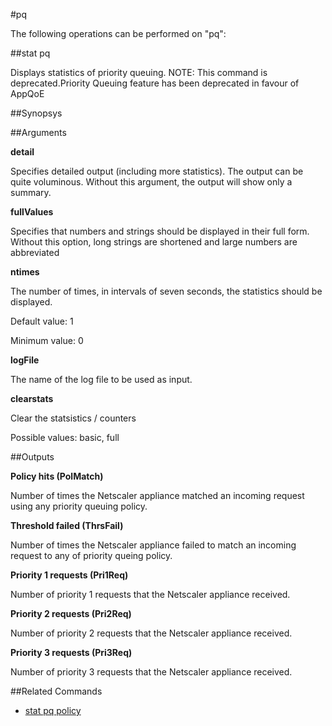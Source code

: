 #pq

The following operations can be performed on "pq":


##stat pq

Displays statistics of priority queuing. NOTE: This command is deprecated.Priority Queuing feature has been deprecated in favour of AppQoE


##Synopsys




##Arguments

<b>detail</b>
Specifies detailed output (including more statistics). The output can be quite voluminous. Without this argument, the output will show only a summary.

<b>fullValues</b>
Specifies that numbers and strings should be displayed in their full form. Without this option, long strings are shortened and large numbers are abbreviated

<b>ntimes</b>
The number of times, in intervals of seven seconds, the statistics should be displayed.
Default value: 1
Minimum value: 0

<b>logFile</b>
The name of the log file to be used as input.

<b>clearstats</b>
Clear the statsistics / counters
Possible values: basic, full



##Outputs

<b>Policy hits (PolMatch)</b>
Number of times the Netscaler appliance matched an incoming request using any priority queuing policy.

<b>Threshold failed (ThrsFail)</b>
Number of times the Netscaler appliance failed to match an incoming request to any of priority queing policy.

<b>Priority 1 requests (Pri1Req)</b>
Number of priority 1 requests that the Netscaler appliance received.

<b>Priority 2 requests (Pri2Req)</b>
Number of priority 2 requests that the Netscaler appliance received.

<b>Priority 3 requests (Pri3Req)</b>
Number of priority 3 requests that the Netscaler appliance received.



##Related Commands

<ul><li><a href="../../../q-p/q-p">stat pq policy</a></li></ul>



